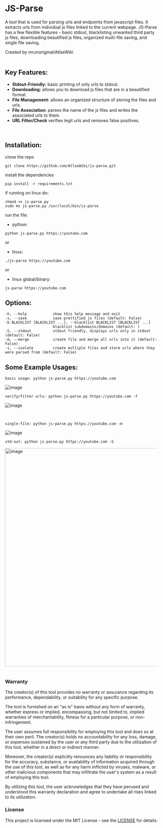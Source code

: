 # JS-Parse 
  A tool that is used for parsing urls and endpoints from javascript files.
  It extracts urls from individual js files linked to the current webpage.
  JS-Parse has a few flexible features - basic stdout, blacklisting unwanted third party js files, downloading beautified js files, organized multi-file saving, and single file saving.
  
  Created by mrunoriginal/AtlasWiki
<br>
<br>

## Key Features:
+ **Stdout-Friendly:** basic printing of only urls to stdout.
+ **Downloading:** allows you to download js files that are in a beautified format.
+ **File Management:** allows an organized structure of storing the files and urls.
+ **File Association:** parses the name of the js files and writes the associated urls to them.
+ **URL Filter/Check** verifies legit urls and removes false positives.
<br>

## Installation:

clone the repo
```
git clone https://github.com/AtlasWiki/js-parse.git
```
install the dependencies
```
pip install -r requirements.txt
```
if running on linux do:
```
chmod +x js-parse.py
sudo mv js-parse.py /usr/local/bin/js-parse
```

run the file:
+ python:
```
python js-parse.py https://youtube.com
```
or
+ linux:
```
./js-parse https://youtube.com
```
or
+ linux global/binary:
```
js-parse https://youtube.com
```

## Options:
```
-h, --help            show this help message and exit
-s, --save            save prettified js files (default: False)
-b BLACKLIST [BLACKLIST ...], --blacklist BLACKLIST [BLACKLIST ...]
                      blacklist subdomains/domains (default: )
-S, --stdout          stdout friendly, displays urls only in stdout (default: False)
-m, --merge           create file and merge all urls into it (default: False)
-i, --isolate         create multiple files and store urls where they were parsed from (default: False)
```

## Some Example Usages:
```
basic usage: python js-parse.py https://youtube.com
```
![image](https://github.com/AtlasWiki/js-parse/assets/87085506/0310f684-347f-4402-8e11-13f33b49d22b)
<br>

```
verify/filter urls: python js-parse.py https://youtube.com -f
```

![image](https://github.com/AtlasWiki/js-parse/assets/87085506/e6d58a65-eb2a-485c-bd52-d96aeed5ef48)

<br>

```
single-file: python js-parse.py https://youtube.com -m
```
![image](https://github.com/AtlasWiki/js-parse/assets/87085506/e2103af4-85b3-4a70-ac7e-d29800c5149c)
<br>


```
std-out: python js-parse.py https://youtube.com -S
```
<img width="718" alt="image" src="https://github.com/AtlasWiki/js-parse/assets/87085506/24408419-15b3-43e3-bcc6-755c622c0b0c">
<br>
<br>

### Warranty
The creator(s) of this tool provides no warranty or assurance regarding its performance, dependability, or suitability for any specific purpose.

The tool is furnished on an "as is" basis without any form of warranty, whether express or implied, encompassing, but not limited to, implied warranties of merchantability, fitness for a particular purpose, or non-infringement.

The user assumes full responsibility for employing this tool and does so at their own peril. The creator(s) holds no accountability for any loss, damage, or expenses sustained by the user or any third party due to the utilization of this tool, whether in a direct or indirect manner.

Moreover, the creator(s) explicitly renounces any liability or responsibility for the accuracy, substance, or availability of information acquired through the use of this tool, as well as for any harm inflicted by viruses, malware, or other malicious components that may infiltrate the user's system as a result of employing this tool.

By utilizing this tool, the user acknowledges that they have perused and understood this warranty declaration and agree to undertake all risks linked to its utilization.
  
### License
This project is licensed under the MIT License - see the [LICENSE](https://github.com/AtlasWiki/js-parse/blob/main/LICENSE) for details.
